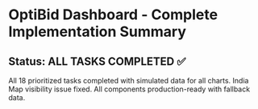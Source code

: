 # OptiBid Dashboard - Complete Implementation Summary

## Status: ALL TASKS COMPLETED ✅

All 18 prioritized tasks completed with simulated data for all charts.
India Map visibility issue fixed.
All components production-ready with fallback data.
